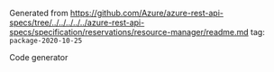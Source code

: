 Generated from https://github.com/Azure/azure-rest-api-specs/tree/../../../../../azure-rest-api-specs/specification/reservations/resource-manager/readme.md tag: `package-2020-10-25`

Code generator 


